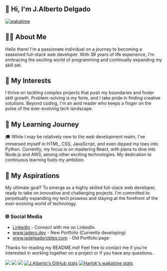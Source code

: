 ## 👋 Hi, I'm J.Alberto Delgado
[![wakatime](https://wakatime.com/badge/user/b2998b89-d91e-4076-871b-d683fdd1d139.svg)](https://wakatime.com/@b2998b89-d91e-4076-871b-d683fdd1d139)

## 💁‍♂️ About Me
Hello there! I'm a passionate individual on a journey to becoming a seasoned full-stack web developer. With 39 years of life experience, I'm embracing the exciting world of programming and continually expanding my skill set.

## 🌟 My Interests
I thrive on tackling complex projects that push my boundaries and foster skill growth. Problem-solving is my forte, and I take pride in finding creative solutions. Beyond coding, I'm an avid reader who keeps a finger on the pulse of the ever-evolving tech landscape.

## 📖 My Learning Journey
🎓 While I may be relatively new to the web development realm, I've immersed myself in HTML, CSS, JavaScript, and even dipped my toes into Python. Currently, my focus is on mastering React, with plans to dive into Node.js and AWS, among other exciting technologies. My dedication to continuous learning fuels my ambition.

## 🚀 My Aspirations
My ultimate goal? To emerge as a highly skilled full-stack web developer, ready to take on innovative and challenging projects. I'm committed to perpetually expanding my tech prowess and staying at the forefront of the ever-evolving world of technology.

### 🌐 Social Media
- <a href="https://www.linkedin.com/in/jalbertodelgado" target="_blank">LinkedIn</a><span> - Connect with me on LinkedIn.</span>
- <a href="https://www.jadero.dev" target="_blank">www.jadero.dev</a><span> - New Portfolio (Currently developing)</span>
- <a href="https://www.jadelgadorobles.com" target="_blank">www.jadelgadorobles.com</a><span> - Old Portfolio page</span>

Thanks for reading my README.md! Feel free to contact me if you're interested in working together on a project or if you have any questions.

![](http://github-profile-summary-cards.vercel.app/api/cards/profile-details?username=JoseAlbDR&theme=discord_old_blurple)
![](http://github-profile-summary-cards.vercel.app/api/cards/repos-per-language?username=JoseAlbDR&theme=discord_old_blurple)
![](http://github-profile-summary-cards.vercel.app/api/cards/stats?username=JoseAlbDR&theme=discord_old_blurple)
[![J.Alberto's GitHub stats](https://github-readme-stats.vercel.app/api?username=JoseAlbDR)](https://github.com/JoseAlbDR/github-readme-stats)
[![Harlok's wakatime stats](https://github-readme-stats.vercel.app/api/wakatime?username=Jaderodev)](https://github.com/JoseAlbDR/github-readme-stats)
<!---
JoseAlbDR/JoseAlbDR is a ✨ special ✨ repository because its `README.md` (this file) appears on your GitHub profile.
You can click the Preview link to take a look at your changes.
--->
